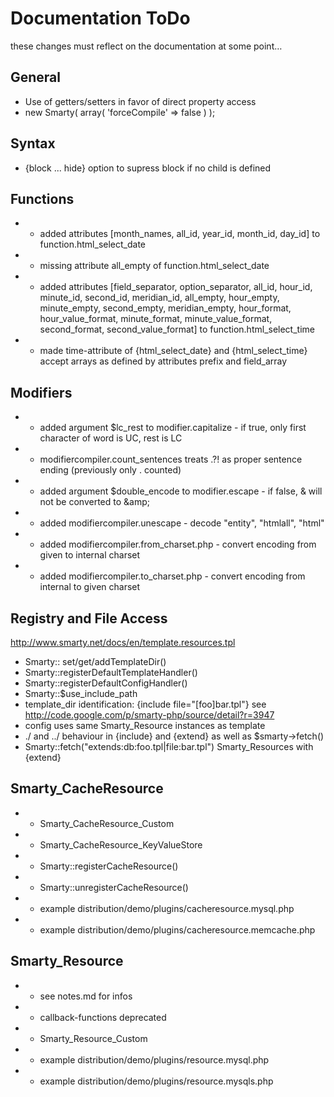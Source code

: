 # Documentation ToDo #

these changes must reflect on the documentation at some point…

## General ##

* Use of getters/setters in favor of direct property access
* new Smarty( array( 'forceCompile' => false ) );

## Syntax ##

* {block ... hide} option to supress block if no child is defined


## Functions ##

* - added attributes [month_names, all_id, year_id, month_id, day_id] to function.html_select_date
* - missing attribute all_empty of function.html_select_date
* - added attributes [field_separator, option_separator, all_id, hour_id, minute_id, second_id, meridian_id, all_empty, hour_empty, minute_empty, second_empty, meridian_empty, hour_format, hour_value_format, minute_format, minute_value_format, second_format, second_value_format] to function.html_select_time
* - made time-attribute of {html_select_date} and {html_select_time} accept arrays as defined by attributes prefix and field_array


## Modifiers ##

* - added argument $lc_rest to modifier.capitalize - if true, only first character of word is UC, rest is LC
* - modifiercompiler.count_sentences treats .?! as proper sentence ending (previously only . counted)
* - added argument $double_encode to modifier.escape - if false, &amp; will not be converted to &amp;amp;
* - added modifiercompiler.unescape - decode "entity", "htmlall", "html"
* - added modifiercompiler.from_charset.php - convert encoding from given to internal charset
* - added modifiercompiler.to_charset.php - convert encoding from internal to given charset


## Registry and File Access ##

http://www.smarty.net/docs/en/template.resources.tpl

* Smarty:: set/get/addTemplateDir()
* Smarty::registerDefaultTemplateHandler()
* Smarty::registerDefaultConfigHandler()
* Smarty::$use_include_path
* template_dir identification: {include file="[foo]bar.tpl"} see http://code.google.com/p/smarty-php/source/detail?r=3947
* config uses same Smarty_Resource instances as template
* ./ and ../ behaviour in {include} and {extend} as well as $smarty->fetch()
* Smarty::fetch("extends:db:foo.tpl|file:bar.tpl") Smarty_Resources with {extend}



## Smarty_CacheResource ##

* - Smarty_CacheResource_Custom
* - Smarty_CacheResource_KeyValueStore
* - Smarty::registerCacheResource()
* - Smarty::unregisterCacheResource()
* - example distribution/demo/plugins/cacheresource.mysql.php
* - example distribution/demo/plugins/cacheresource.memcache.php


## Smarty_Resource ##

* - see notes.md for infos
* - callback-functions deprecated
* - Smarty_Resource_Custom
* - example distribution/demo/plugins/resource.mysql.php
* - example distribution/demo/plugins/resource.mysqls.php

